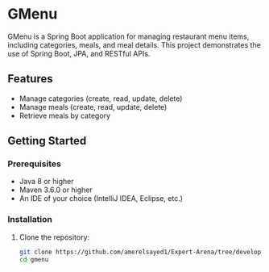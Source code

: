 # GMenu

GMenu is a Spring Boot application for managing restaurant menu items, including categories, meals, and meal details. This project demonstrates the use of Spring Boot, JPA, and RESTful APIs.

## Features

- Manage categories (create, read, update, delete)
- Manage meals (create, read, update, delete)
- Retrieve meals by category

## Getting Started

### Prerequisites

- Java 8 or higher
- Maven 3.6.0 or higher
- An IDE of your choice (IntelliJ IDEA, Eclipse, etc.)

### Installation

1. Clone the repository:
   ```sh
   git clone https://github.com/amerelsayed1/Expert-Arena/tree/develop
   cd gmenu
